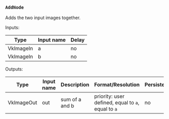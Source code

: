 ### `AddNode`

Adds the two input images together.

Inputs:

| Type      | Input name | Delay |
|-----------|------------|-------|
| VkImageIn | a          | no    |
| VkImageIn | b          | no    |

Outputs:

| Type       | Input name | Description         | Format/Resolution                                  | Persistent |
|------------|------------|---------------------|----------------------------------------------------|------------|
| VkImageOut | out        | sum of a and b      | priority: user defined, equal to `a`, equal to `a` | no         |
